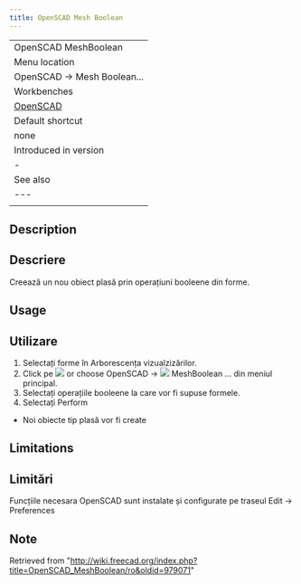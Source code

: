 ```yaml
---
title: OpenSCAD Mesh Boolean
---
```


|                                                      |
| ---------------------------------------------------- |
| OpenSCAD MeshBoolean                                 |
| Menu location                                        |
| OpenSCAD → Mesh Boolean...‏‎                         |
| Workbenches                                          |
| [OpenSCAD](/OpenSCAD_Workbench "OpenSCAD Workbench") |
| Default shortcut                                     |
| none                                                 |
| Introduced in version                                |
| -                                                    |
| See also                                             |
| ---                                                  |
|                                                      |

## Description

## Descriere

Creează un nou obiect plasă prin operațiuni booleene din forme.

## Usage

## Utilizare

1. Selectați forme în Arborescența vizualzizărilor.
2. Click pe ![](/images/OpenSCAD_MeshBoolean.png) or choose OpenSCAD → ![](/images/OpenSCAD_MeshBoolean.png) MeshBoolean ... din meniul principal.
3. Selectați operațiile booleene la care vor fi supuse formele.
4. Selectați Perform

- Noi obiecte tip plasă vor fi create

## Limitations

## Limitări

Funcțiile necesara OpenSCAD sunt instalate și configurate pe traseul Edit → Preferences

## Note

Retrieved from "<http://wiki.freecad.org/index.php?title=OpenSCAD_MeshBoolean/ro&oldid=979071>"
